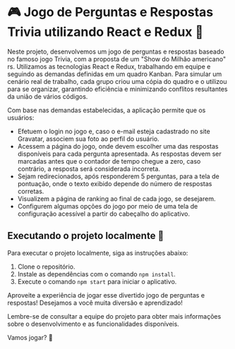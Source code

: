 # 🎮 Jogo de Perguntas e Respostas Trivia utilizando React e Redux 🧠

Neste projeto, desenvolvemos um jogo de perguntas e respostas baseado no famoso jogo Trivia, com a proposta de um "Show do Milhão americano" rs. Utilizamos as tecnologias React e Redux, trabalhando em equipe e seguindo as demandas definidas em um quadro Kanban. Para simular um cenário real de trabalho, cada grupo criou uma cópia do quadro e o utilizou para se organizar, garantindo eficiência e minimizando conflitos resultantes da união de vários códigos.

Com base nas demandas estabelecidas, a aplicação permite que os usuários:

- Efetuem o login no jogo e, caso o e-mail esteja cadastrado no site Gravatar, associem sua foto ao perfil do usuário.
- Acessem a página do jogo, onde devem escolher uma das respostas disponíveis para cada pergunta apresentada. As respostas devem ser marcadas antes que o contador de tempo chegue a zero, caso contrário, a resposta será considerada incorreta.
- Sejam redirecionados, após responderem 5 perguntas, para a tela de pontuação, onde o texto exibido depende do número de respostas corretas.
- Visualizem a página de ranking ao final de cada jogo, se desejarem.
- Configurem algumas opções do jogo por meio de uma tela de configuração acessível a partir do cabeçalho do aplicativo.

## Executando o projeto localmente 🚀

Para executar o projeto localmente, siga as instruções abaixo:

1. Clone o repositório.
2. Instale as dependências com o comando `npm install`.
3. Execute o comando `npm start` para iniciar o aplicativo.

Aproveite a experiência de jogar esse divertido jogo de perguntas e respostas! Desejamos a você muita diversão e aprendizado!

Lembre-se de consultar a equipe do projeto para obter mais informações sobre o desenvolvimento e as funcionalidades disponíveis.

Vamos jogar? 🎉
